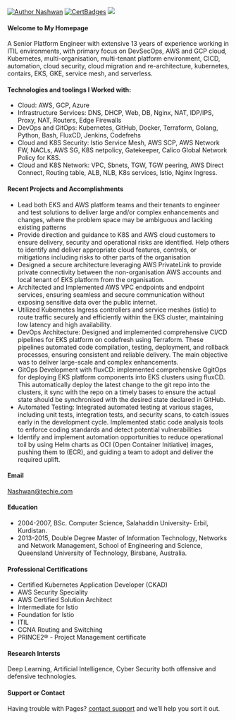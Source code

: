 
[![Author Nashwan](https://img.shields.io/badge/Author-Nashwan-brightgreen.svg?style=flat-square)](https://github.com/nbmustafa)
[![CertBadges](https://img.shields.io/badge/CertBadges-ACSA,SCS,CCNA,ITIL,PRINCE2-brightgreen.svg?style=flat-square)](https://www.linkedin.com/in/nashwan-mustafa/) 
<a href= "https://www.linkedin.com/in/nashwan-mustafa/">
  <img src="https://img.shields.io/badge/-LinkedIn-0077B5?style=flat&logo=Linkedin&logoColor=white"/>
</a>
<br />


#### Welcome to My Homepage

A Senior Platform Engineer with extensive 13 years of experience working in ITIL environments, with primary focus on DevSecOps, AWS and GCP cloud, Kubernetes, multi-organisation,  multi-tenant platform environment, CICD, automation, cloud security, cloud migration and re-architecture, kubernetes, contairs, EKS, GKE, service mesh, and serverless.

#### Technologies and toolings I Worked with:
- Cloud: AWS, GCP, Azure
- Infrastructure Services: DNS, DHCP, Web, DB, Nginx, NAT, IDP/IPS, Proxy, NAT, Routers, Edge Firewalls
- DevOps and GitOps: Kubernetes, GitHub, Docker, Terraform, Golang, Python, Bash, FluxCD, Jenkins, Codefrehs
- Cloud and K8S Security: Istio Service Mesh, AWS SCP, AWS Network FW, NACLs, AWS SG, K8S netpolicy, Gatekeeper, Calico Global Network Policy for K8S.
- Cloud and K8S Network: VPC, Sbnets, TGW, TGW peering, AWS Direct Connect, Routing table, ALB, NLB, K8s services, Istio, Nginx Ingress. 

#### Recent Projects and Accomplishments
- Lead both EKS and AWS platform teams and their tenants to engineer and test solutions to deliver large and/or complex enhancements and changes, where the problem space may be ambiguous and lacking existing patterns
- Provide direction and guidance to K8S and AWS cloud customers to ensure delivery, security and operational risks are identified.  Help others to identify and deliver appropriate cloud features, controls, or mitigations including risks to other parts of the organisation
- Designed a secure architecture leveraging AWS PrivateLink to provide private connectivity between the non-organisation AWS accounts and local tenant of EKS platform from the organisation.
- Architected and Implemented AWS VPC endpoints and endpoint services, ensuring seamless and secure communication without exposing sensitive data over the public internet.
- Utilized Kubernetes Ingress controllers and service meshes (istio) to route traffic securely and efficiently within the EKS cluster, maintaining low latency and high availability.
- DevOps Architecture: Designed and implemented comprehensive CI/CD pipelines for EKS platform on codefresh using Terraform. These pipelines automated code compilation, testing, deployment, and rollback processes, ensuring consistent and reliable delivery. The main objective was to deliver large-scale and complex enhancements.
- GitOps Development with fluxCD: implemented comprehensive GgitOps for deploying EKS platform components into EKS clusters using fluxCD. This automatically deploy the latest change to the git repo into the clusters, it sync with the repo on a timely bases to ensure the actual state should be synchronised with the desired state declared in GitHub.
- Automated Testing: Integrated automated testing at various stages, including unit tests, integration tests, and security scans, to catch issues early in the development cycle. Implemented static code analysis tools to enforce coding standards and detect potential vulnerabilities
- Identify and implement automation opportunities to reduce operational toil by using Helm charts as OCI (Open Container Initiative) images, pushing them to (ECR), and guiding a team to adopt and deliver the required uplift.

#### Email
Nashwan@techie.com

#### Education
- 2004-2007, BSc. Computer Science, Salahaddin University- Erbil, Kurdistan.
- 2013-2015, Double Degree Master of Information Technology, Networks and Network Management, School of Engineering and Science, Queensland University of Technology, Birsbane, Australia.

#### Professional Certifications
- Certified Kubernetes Application Developer (CKAD)
- AWS Security Speciality
- AWS Certified Solution Architect 
- Intermediate for Istio
- Foundation for Istio
- ITIL
- CCNA Routing and Switching
- PRINCE2® - Project Management certificate

#### Research Intersts
Deep Learning, Artificial Intelligence, Cyber Security both offensive and defensive technologies.


#### Support or Contact
Having trouble with Pages? [contact support](https://nbmustafa.github.io/contact) and we’ll help you sort it out.